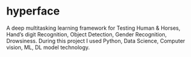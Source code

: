# hyperface
A deep multitasking learning framework for Testing Human & Horses, Hand’s digit Recognition, Object Detection, Gender Recognition, Drowsiness. During this project I used Python, Data Science, Computer vision, ML, DL model technology.
